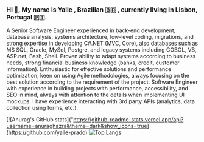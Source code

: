### Hi 👋, My name is Yalle , Brazilian 🇧🇷 , currently living in Lisbon, Portugal 🇵🇹.

<!--
**yalle-prado/yalle-prado** is a ✨ _special_ ✨ repository because its `README.md` (this file) appears on your GitHub profile.
-->
A Senior Software Engineer experienced in back-end development, database analysis, systems architecture, low-level coding, migrations, and strong expertise in developing C#.NET (MVC, Core), also databases such as MS SQL, Oracle, MySql, Postgre, and legacy systems including COBOL, VB, ASP.net, Bash, Shell.
Proven ability to adapt systems according to business needs, strong financial business knowledge (banks, credit, customer information). Enthusiastic for effective solutions and performance optimization, keen on using Agile methodologies, always focusing on the best solution according to the requirement of the project.
Software Engineer with experience in building projects with performance, accessibility, and SEO in mind, always with attention to the details when implementing UI mockups. I have experience interacting with 3rd party APIs (analytics, data collection using forms, etc.).


[![Anurag's GitHub stats]("https://github-readme-stats.vercel.app/api?username=anuraghazra&theme=dark&show_icons=true](https://github.com/yalle-prado)    [![Top Langs](https://github-readme-stats.vercel.app/api/top-langs/?username=yalle-prado&theme=dark)](https://github.com/yalle-prado)


 
